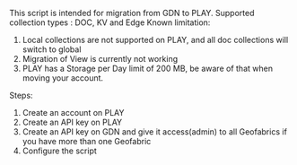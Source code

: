 This script is intended for migration from GDN to PLAY.
Supported collection types : DOC, KV and Edge
Known limitation:
1. Local collections are not supported on PLAY, and all doc collections will switch to global
2. Migration of View is currently not working 
3. PLAY has a Storage per Day limit of 200 MB, be aware of that when moving your account.

Steps:
1. Create an account on PLAY
2. Create an API key on PLAY
3. Create an API key on GDN and give it access(admin) to all Geofabrics if you have more than one Geofabric
4. Configure the script
